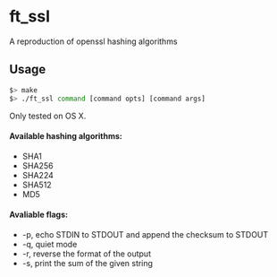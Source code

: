 # ft_ssl

A reproduction of openssl hashing algorithms
## Usage

```bash
$> make
$> ./ft_ssl command [command opts] [command args]
```
Only tested on OS X.

#### Available hashing algorithms:

- SHA1
- SHA256
- SHA224
- SHA512
- MD5

#### Avaliable flags:

- -p, echo STDIN to STDOUT and append the checksum to STDOUT
- -q, quiet mode
- -r, reverse the format of the output
- -s, print the sum of the given string
